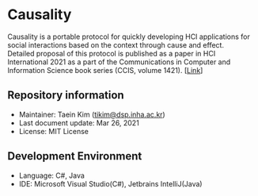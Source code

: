 # Causality
Causality is a portable protocol for quickly developing HCI applications for social interactions based on the context through cause and effect.  
Detailed proposal of this protocol is published as a paper in HCI International 2021 as a part of the Communications in Computer and Information Science book series (CCIS, volume 1421). [[Link](https://doi.org/10.1007/978-3-030-78645-8_43)]

## Repository information
- Maintainer: Taein Kim (tikim@dsp.inha.ac.kr)
- Last document update: Mar 26, 2021
- License: MIT License

## Development Environment
- Language: C#, Java
- IDE: Microsoft Visual Studio(C#), Jetbrains IntelliJ(Java)


